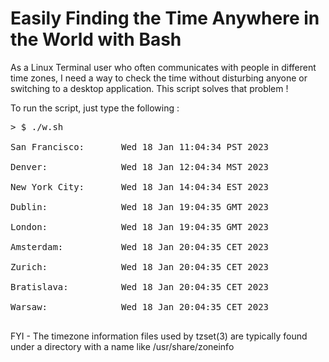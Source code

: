 # Easily Finding the Time Anywhere in the World with Bash

As a Linux Terminal user who often communicates with people in different time zones, I need a way to check the time without disturbing anyone or switching to a desktop application. This script solves that problem !

To run the script, just type the following :
<pre>
> $ ./w.sh <br>
San Francisco:       Wed 18 Jan 11:04:34 PST 2023 <BR>
Denver:              Wed 18 Jan 12:04:34 MST 2023 <BR>
New York City:       Wed 18 Jan 14:04:34 EST 2023 <BR>
Dublin:              Wed 18 Jan 19:04:35 GMT 2023 <BR>
London:              Wed 18 Jan 19:04:35 GMT 2023 <BR>
Amsterdam:           Wed 18 Jan 20:04:35 CET 2023 <BR>
Zurich:              Wed 18 Jan 20:04:35 CET 2023 <BR>
Bratislava:          Wed 18 Jan 20:04:35 CET 2023 <BR>
Warsaw:              Wed 18 Jan 20:04:35 CET 2023 <BR>
</pre>
FYI - The timezone information files used by tzset(3) are typically found under a directory with a name like /usr/share/zoneinfo
